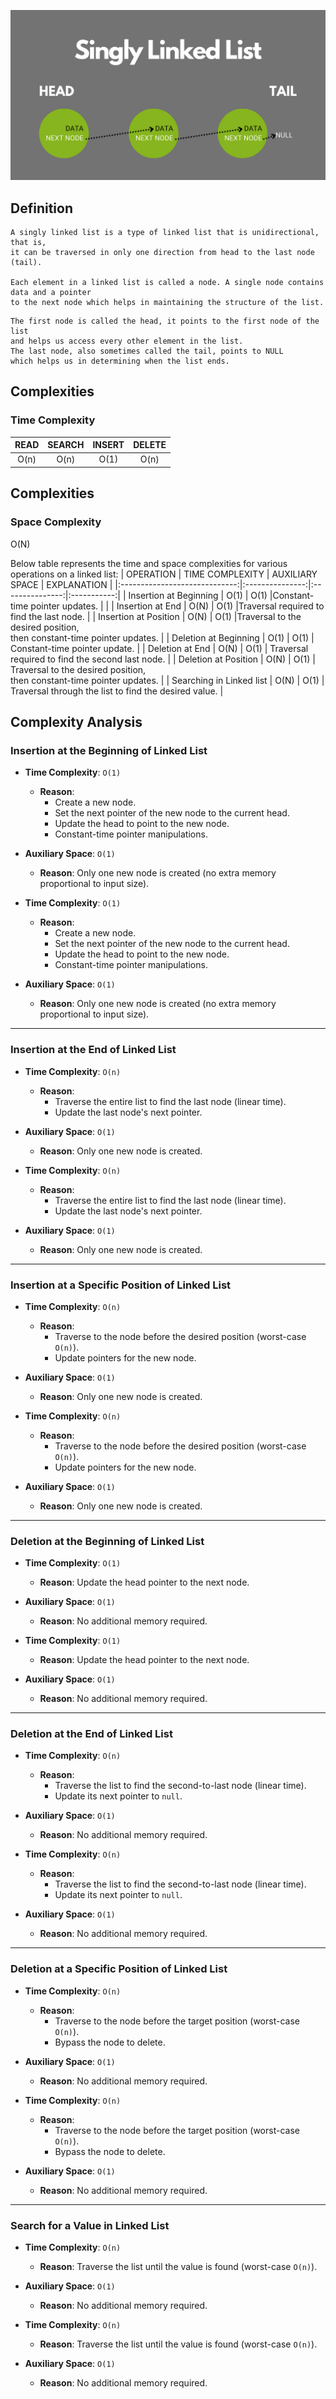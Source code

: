 ![List Structure](./singly-linked-list.png)

## Definition

```
A singly linked list is a type of linked list that is unidirectional, that is,
it can be traversed in only one direction from head to the last node (tail).

Each element in a linked list is called a node. A single node contains data and a pointer 
to the next node which helps in maintaining the structure of the list.
```

```
The first node is called the head, it points to the first node of the list
and helps us access every other element in the list. 
The last node, also sometimes called the tail, points to NULL
which helps us in determining when the list ends.
```

## Complexities

### Time Complexity

| READ | SEARCH | INSERT | DELETE |
| :--: | :----: | :----: | :----: |
| O(n) |  O(n)  |  O(1)  |  O(n)  |

## Complexities

### Space Complexity

O(N)


Below table represents the time and space complexities for various operations on a linked list:
|  OPERATION                    | TIME COMPLEXITY | AUXILIARY SPACE | EXPLANATION |
|:-----------------------------:|:---------------:|:---------------:|:-----------:|
| Insertion at Beginning        | O(1)            | O(1)            |Constant-time pointer updates. |             |
| Insertion at End              | O(N)            | O(1)            |Traversal required to find the last node.            |
| Insertion at Position         | O(N)            | O(1)            |Traversal to the desired position,<br>then constant-time pointer updates.             |
| Deletion at Beginning         | O(1)            | O(1)            | Constant-time pointer update.            |
| Deletion at End               | O(N)            | O(1)            | Traversal required to find the second last node.            |
| Deletion at Position          | O(N)            | O(1)            | Traversal to the desired position,<br>then constant-time pointer updates.            |
| Searching in Linked list      | O(N)            | O(1)            | Traversal through the list to find the desired value.            |


## Complexity Analysis

### Insertion at the Beginning of Linked List

- **Time Complexity**: `O(1)`

  - **Reason**:
    - Create a new node.
    - Set the next pointer of the new node to the current head.
    - Update the head to point to the new node.
    - Constant-time pointer manipulations.

- **Auxiliary Space**: `O(1)`
  - **Reason**: Only one new node is created (no extra memory proportional to input size).
- **Time Complexity**: `O(1)`  
  - **Reason**:  
    - Create a new node.  
    - Set the next pointer of the new node to the current head.  
    - Update the head to point to the new node.  
    - Constant-time pointer manipulations.  

- **Auxiliary Space**: `O(1)`  
  - **Reason**: Only one new node is created (no extra memory proportional to input size).  

---

### Insertion at the End of Linked List

- **Time Complexity**: `O(n)`

  - **Reason**:
    - Traverse the entire list to find the last node (linear time).
    - Update the last node's next pointer.

- **Auxiliary Space**: `O(1)`
  - **Reason**: Only one new node is created.
- **Time Complexity**: `O(n)`  
  - **Reason**:  
    - Traverse the entire list to find the last node (linear time).  
    - Update the last node's next pointer.  

- **Auxiliary Space**: `O(1)`  
  - **Reason**: Only one new node is created.  

---

### Insertion at a Specific Position of Linked List

- **Time Complexity**: `O(n)`

  - **Reason**:
    - Traverse to the node before the desired position (worst-case `O(n)`).
    - Update pointers for the new node.

- **Auxiliary Space**: `O(1)`
  - **Reason**: Only one new node is created.
- **Time Complexity**: `O(n)`  
  - **Reason**:  
    - Traverse to the node before the desired position (worst-case `O(n)`).  
    - Update pointers for the new node.  

- **Auxiliary Space**: `O(1)`  
  - **Reason**: Only one new node is created.  

---

### Deletion at the Beginning of Linked List

- **Time Complexity**: `O(1)`

  - **Reason**: Update the head pointer to the next node.

- **Auxiliary Space**: `O(1)`
  - **Reason**: No additional memory required.
- **Time Complexity**: `O(1)`  
  - **Reason**: Update the head pointer to the next node.  

- **Auxiliary Space**: `O(1)`  
  - **Reason**: No additional memory required.  

---

### Deletion at the End of Linked List

- **Time Complexity**: `O(n)`

  - **Reason**:
    - Traverse the list to find the second-to-last node (linear time).
    - Update its next pointer to `null`.

- **Auxiliary Space**: `O(1)`
  - **Reason**: No additional memory required.
- **Time Complexity**: `O(n)`  
  - **Reason**:  
    - Traverse the list to find the second-to-last node (linear time).  
    - Update its next pointer to `null`.  

- **Auxiliary Space**: `O(1)`  
  - **Reason**: No additional memory required.  

---

### Deletion at a Specific Position of Linked List

- **Time Complexity**: `O(n)`

  - **Reason**:
    - Traverse to the node before the target position (worst-case `O(n)`).
    - Bypass the node to delete.

- **Auxiliary Space**: `O(1)`
  - **Reason**: No additional memory required.
- **Time Complexity**: `O(n)`  
  - **Reason**:  
    - Traverse to the node before the target position (worst-case `O(n)`).  
    - Bypass the node to delete.  

- **Auxiliary Space**: `O(1)`  
  - **Reason**: No additional memory required.  

---

### Search for a Value in Linked List

- **Time Complexity**: `O(n)`

  - **Reason**: Traverse the list until the value is found (worst-case `O(n)`).

- **Auxiliary Space**: `O(1)`
  - **Reason**: No additional memory required.
- **Time Complexity**: `O(n)`  
  - **Reason**: Traverse the list until the value is found (worst-case `O(n)`).  

- **Auxiliary Space**: `O(1)`  
  - **Reason**: No additional memory required.  
